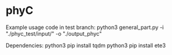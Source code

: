 # phyC
Example usage code in test branch: 
  python3 general_part.py -i "./phyc_test/input/" -o "./output_phyc"
  
Dependencies:
  python3 pip install tqdm
  python3 pip install ete3
